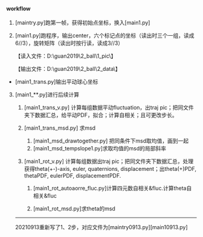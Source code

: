 #### workflow

1. [maintry.py]跑第一帧，获得初始点坐标，换入[main1.py]

    

2. [main1.py]跑程序，输出center，六个标记点的坐标（读出时三个一组，读成6//3），旋转矩阵（读出时按行读，读成3//3）

   【读入文件：D:\guan2019\2_ball\1_pic\】

   【输出文件：D:\guan2019\2_ball\2_data\】

* [main1_trans.py]输出平动球心坐标

  

3. [main1_**.py]进行后续计算
   1. [main1_trans_v.py] 计算每组数据平动fluctuation，出traj pic；把同文件夹下数据汇总，给平动PDF，拟合；计算自相关；且可更改步长。
   
   2. [main1_trans_msd.py] 求msd
      1. [main1_msd_drawtogether.py] 把同条件下msd取均值，画到一起
      2. [main1_msd_tempslope1.py]求取均值的msd的局部斜率
      
   3. [main1_rot_v.py] 计算每组数据出traj pic；把同文件夹下数据汇总，处理获得theta(+-)-axis, euler, quaternions, displacement；出theta(+)PDF, thetaPDF, eulerPDF, displacementPDF.
   
      1. [main1_rot_autoaorre_fluc.py]计算四元数自相关&fluc.计算theta自相关&fluc
   
      2. [main1_rot_msd.py]求theta的msd
   
   --------------------------------
   
   20210913重新写了1、2步，对应文件为[maintry0913.py][main10913.py]